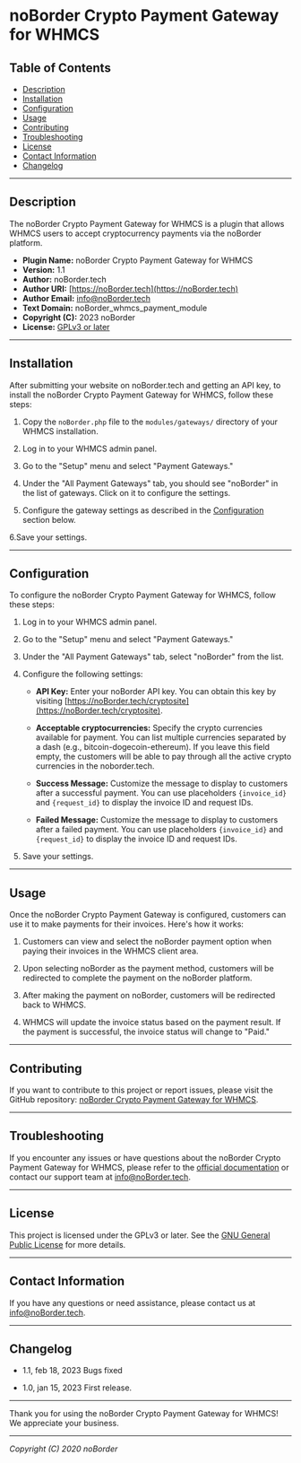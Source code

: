 # noBorder Crypto Payment Gateway for WHMCS

## Table of Contents

- [Description](#description)
- [Installation](#installation)
- [Configuration](#configuration)
- [Usage](#usage)
- [Contributing](#contributing)
- [Troubleshooting](#troubleshooting)
- [License](#license)
- [Contact Information](#contact-information)
- [Changelog](#changelog)

---

## Description

The noBorder Crypto Payment Gateway for WHMCS is a plugin that allows WHMCS users to accept cryptocurrency payments via the noBorder platform.

- **Plugin Name:** noBorder Crypto Payment Gateway for WHMCS
- **Version:** 1.1
- **Author:** noBorder.tech
- **Author URI:** [https://noBorder.tech](https://noBorder.tech)
- **Author Email:** info@noBorder.tech
- **Text Domain:** noBorder_whmcs_payment_module
- **Copyright (C):** 2023 noBorder
- **License:** [GPLv3 or later](http://www.gnu.org/licenses/gpl-3.0.html)

---

## Installation

After submitting your website on noBorder.tech and getting an API key, to install the noBorder Crypto Payment Gateway for WHMCS, follow these steps:

1. Copy the `noBorder.php` file to the `modules/gateways/` directory of your WHMCS installation.

2. Log in to your WHMCS admin panel.

3. Go to the "Setup" menu and select "Payment Gateways."

4. Under the "All Payment Gateways" tab, you should see "noBorder" in the list of gateways. Click on it to configure the settings.

5. Configure the gateway settings as described in the [Configuration](#configuration) section below.

6.Save your settings.

---

## Configuration

To configure the noBorder Crypto Payment Gateway for WHMCS, follow these steps:

1. Log in to your WHMCS admin panel.

2. Go to the "Setup" menu and select "Payment Gateways."

3. Under the "All Payment Gateways" tab, select "noBorder" from the list.

4. Configure the following settings:

   - **API Key:** Enter your noBorder API key. You can obtain this key by visiting [https://noBorder.tech/cryptosite](https://noBorder.tech/cryptosite).

   - **Acceptable cryptocurrencies:** Specify the crypto currencies available for payment. You can list multiple currencies separated by a dash (e.g., bitcoin-dogecoin-ethereum). If you leave this field empty, the customers will be able to pay through all the active crypto currencies in the noborder.tech.

   - **Success Message:** Customize the message to display to customers after a successful payment. You can use placeholders `{invoice_id}` and `{request_id}` to display the invoice ID and request IDs.

   - **Failed Message:** Customize the message to display to customers after a failed payment. You can use placeholders `{invoice_id}` and `{request_id}` to display the invoice ID and request IDs.

5. Save your settings.

---

## Usage

Once the noBorder Crypto Payment Gateway is configured, customers can use it to make payments for their invoices. Here's how it works:

1. Customers can view and select the noBorder payment option when paying their invoices in the WHMCS client area.

2. Upon selecting noBorder as the payment method, customers will be redirected to complete the payment on the noBorder platform.

3. After making the payment on noBorder, customers will be redirected back to WHMCS.

4. WHMCS will update the invoice status based on the payment result. If the payment is successful, the invoice status will change to "Paid."

---

## Contributing

If you want to contribute to this project or report issues, please visit the GitHub repository: [noBorder Crypto Payment Gateway for WHMCS](https://github.com/noBorderTech/whmcs_payment_module).

---

## Troubleshooting

If you encounter any issues or have questions about the noBorder Crypto Payment Gateway for WHMCS, please refer to the [official documentation](https://noBorder.tech) or contact our support team at [info@noBorder.tech](mailto:info@noBorder.tech).

---

## License

This project is licensed under the GPLv3 or later. See the [GNU General Public License](http://www.gnu.org/licenses/gpl-3.0.html) for more details.

---

## Contact Information

If you have any questions or need assistance, please contact us at [info@noBorder.tech](mailto:info@noBorder.tech).

---

## Changelog

- 1.1, feb 18, 2023
Bugs fixed

- 1.0, jan 15, 2023
First release.

---

Thank you for using the noBorder Crypto Payment Gateway for WHMCS! We appreciate your business.

---

*Copyright (C) 2020 noBorder*
